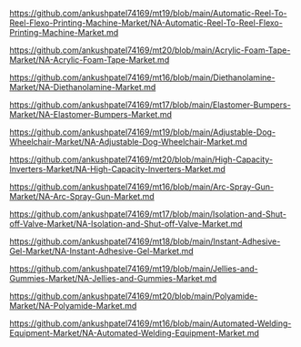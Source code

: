 <p><a href="https://github.com/ankushpatel74169/mt19/blob/main/Automatic-Reel-To-Reel-Flexo-Printing-Machine-Market/NA-Automatic-Reel-To-Reel-Flexo-Printing-Machine-Market.md">https://github.com/ankushpatel74169/mt19/blob/main/Automatic-Reel-To-Reel-Flexo-Printing-Machine-Market/NA-Automatic-Reel-To-Reel-Flexo-Printing-Machine-Market.md</a></p><p><a href="https://github.com/ankushpatel74169/mt20/blob/main/Acrylic-Foam-Tape-Market/NA-Acrylic-Foam-Tape-Market.md">https://github.com/ankushpatel74169/mt20/blob/main/Acrylic-Foam-Tape-Market/NA-Acrylic-Foam-Tape-Market.md</a></p><p><a href="https://github.com/ankushpatel74169/mt16/blob/main/Diethanolamine-Market/NA-Diethanolamine-Market.md">https://github.com/ankushpatel74169/mt16/blob/main/Diethanolamine-Market/NA-Diethanolamine-Market.md</a></p><p><a href="https://github.com/ankushpatel74169/mt17/blob/main/Elastomer-Bumpers-Market/NA-Elastomer-Bumpers-Market.md">https://github.com/ankushpatel74169/mt17/blob/main/Elastomer-Bumpers-Market/NA-Elastomer-Bumpers-Market.md</a></p><p><a href="https://github.com/ankushpatel74169/mt19/blob/main/Adjustable-Dog-Wheelchair-Market/NA-Adjustable-Dog-Wheelchair-Market.md">https://github.com/ankushpatel74169/mt19/blob/main/Adjustable-Dog-Wheelchair-Market/NA-Adjustable-Dog-Wheelchair-Market.md</a></p><p><a href="https://github.com/ankushpatel74169/mt20/blob/main/High-Capacity-Inverters-Market/NA-High-Capacity-Inverters-Market.md">https://github.com/ankushpatel74169/mt20/blob/main/High-Capacity-Inverters-Market/NA-High-Capacity-Inverters-Market.md</a></p><p><a href="https://github.com/ankushpatel74169/mt16/blob/main/Arc-Spray-Gun-Market/NA-Arc-Spray-Gun-Market.md">https://github.com/ankushpatel74169/mt16/blob/main/Arc-Spray-Gun-Market/NA-Arc-Spray-Gun-Market.md</a></p><p><a href="https://github.com/ankushpatel74169/mt17/blob/main/Isolation-and-Shut-off-Valve-Market/NA-Isolation-and-Shut-off-Valve-Market.md">https://github.com/ankushpatel74169/mt17/blob/main/Isolation-and-Shut-off-Valve-Market/NA-Isolation-and-Shut-off-Valve-Market.md</a></p><p><a href="https://github.com/ankushpatel74169/mt18/blob/main/Instant-Adhesive-Gel-Market/NA-Instant-Adhesive-Gel-Market.md">https://github.com/ankushpatel74169/mt18/blob/main/Instant-Adhesive-Gel-Market/NA-Instant-Adhesive-Gel-Market.md</a></p><p><a href="https://github.com/ankushpatel74169/mt19/blob/main/Jellies-and-Gummies-Market/NA-Jellies-and-Gummies-Market.md">https://github.com/ankushpatel74169/mt19/blob/main/Jellies-and-Gummies-Market/NA-Jellies-and-Gummies-Market.md</a></p><p><a href="https://github.com/ankushpatel74169/mt20/blob/main/Polyamide-Market/NA-Polyamide-Market.md">https://github.com/ankushpatel74169/mt20/blob/main/Polyamide-Market/NA-Polyamide-Market.md</a></p><p><a href="https://github.com/ankushpatel74169/mt16/blob/main/Automated-Welding-Equipment-Market/NA-Automated-Welding-Equipment-Market.md">https://github.com/ankushpatel74169/mt16/blob/main/Automated-Welding-Equipment-Market/NA-Automated-Welding-Equipment-Market.md</a></p>
